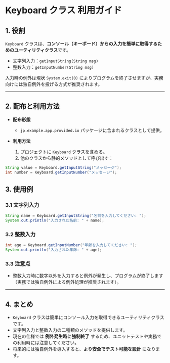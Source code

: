 # Keyboard クラス 利用ガイド

## 1. 役割
`Keyboard` クラスは、**コンソール（キーボード）からの入力を簡単に取得するためのユーティリティクラス**です。

- 文字列入力：`getInputString(String msg)`  
- 整数入力：`getInputNumber(String msg)`  

入力時の例外は現状 `System.exit(0)` によりプログラムを終了させますが、実務向けには独自例外を投げる方式が推奨されます。

---

## 2. 配布と利用方法
- **配布形態**  
  - `jp.example.app.provided.io` パッケージに含まれるクラスとして提供。  

- **利用方法**  
  1. プロジェクトに `Keyboard` クラスを含める。
  2. 他のクラスから静的メソッドとして呼び出す：

```java
String value = Keyboard.getInputString("メッセージ");
int number = Keyboard.getInputNumber("メッセージ");
```

## 3. 使用例

### 3.1 文字列入力

```java
String name = Keyboard.getInputString("名前を入力してください: ");
System.out.println("入力された名前: " + name);
```

### 3.2 整数入力

```java
int age = Keyboard.getInputNumber("年齢を入力してください: ");
System.out.println("入力された年齢: " + age);
```

### 3.3 注意点

- 整数入力時に数字以外を入力すると例外が発生し、プログラムが終了します（実務では独自例外による例外処理が推奨されます）。 

---

## 4. まとめ

- `Keyboard` クラスは簡単にコンソール入力を取得できるユーティリティクラスです。  
- 文字列入力と整数入力の二種類のメソッドを提供します。  
- 現在の仕様では **例外発生時に強制終了** するため、ユニットテストや実務での利用時には注意してください。  
- 将来的には独自例外を導入すると、**より安全でテスト可能な設計** になります。